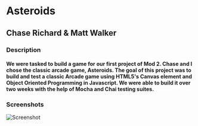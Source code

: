 # Asteroids
## Chase Richard & Matt Walker

### Description

#### We were tasked to build a game for our first project of Mod 2. Chase and I chose the classic arcade game, Asteroids. The goal of this project was to build and test a classic Arcade game using HTML5's Canvas element and Object Oriented Programming in Javascript. We were able to build it over two weeks with the help of Mocha and Chai testing suites. 

### Screenshots

![Screenshot](https://user-images.githubusercontent.com/30199861/37574094-f44f0ca8-2ae3-11e8-9490-6c3440ad9b43.png)




